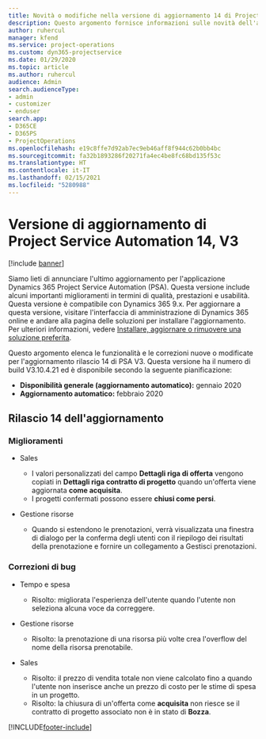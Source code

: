 ```yaml
---
title: Novità o modifiche nella versione di aggiornamento 14 di Project Service Automation V3
description: Questo argomento fornisce informazioni sulle novità dell'aggiornamento rilascio 14 di Project Service Automation V3.
author: ruhercul
manager: kfend
ms.service: project-operations
ms.custom: dyn365-projectservice
ms.date: 01/29/2020
ms.topic: article
ms.author: ruhercul
audience: Admin
search.audienceType:
- admin
- customizer
- enduser
search.app:
- D365CE
- D365PS
- ProjectOperations
ms.openlocfilehash: e19c8ffe7d92ab7ec9eb46aff8f944c62b0bb4bc
ms.sourcegitcommit: fa32b1893286f20271fa4ec4be8fc68bd135f53c
ms.translationtype: HT
ms.contentlocale: it-IT
ms.lasthandoff: 02/15/2021
ms.locfileid: "5280988"
---
```

# <a name="project-service-automation-update-release-14-v3"></a>Versione di aggiornamento di Project Service Automation 14, V3

[!include [banner](../includes/psa-now-project-operations.md)]

Siamo lieti di annunciare l'ultimo aggiornamento per l'applicazione Dynamics 365 Project Service Automation (PSA). Questa versione include alcuni importanti miglioramenti in termini di qualità, prestazioni e usabilità. Questa versione è compatibile con Dynamics 365 9.x. Per aggiornare a questa versione, visitare l'interfaccia di amministrazione di Dynamics 365 online e andare alla pagina delle soluzioni per installare l'aggiornamento. Per ulteriori informazioni, vedere [Installare, aggiornare o rimuovere una soluzione preferita](https://docs.microsoft.com/power-platform/admin/install-remove-preferred-solution).

Questo argomento elenca le funzionalità e le correzioni nuove o modificate per l'aggiornamento rilascio 14 di PSA V3. Questa versione ha il numero di build V3.10.4.21 ed è disponibile secondo la seguente pianificazione:

- **Disponibilità generale (aggiornamento automatico):** gennaio 2020
- **Aggiornamento automatico:** febbraio 2020

## <a name="update-release-14"></a>Rilascio 14 dell'aggiornamento

### <a name="enhancements"></a>Miglioramenti

- Sales

     - I valori personalizzati del campo **Dettagli riga di offerta** vengono copiati in **Dettagli riga contratto di progetto** quando un'offerta viene aggiornata **come acquisita**.
     - I progetti confermati possono essere **chiusi come persi**.

- Gestione risorse

     - Quando si estendono le prenotazioni, verrà visualizzata una finestra di dialogo per la conferma degli utenti con il riepilogo dei risultati della prenotazione e fornire un collegamento a Gestisci prenotazioni.


### <a name="bug-fixes"></a>Correzioni di bug

- Tempo e spesa

     - Risolto: migliorata l'esperienza dell'utente quando l'utente non seleziona alcuna voce da correggere.

- Gestione risorse

     - Risolto: la prenotazione di una risorsa più volte crea l'overflow del nome della risorsa prenotabile.

- Sales

     - Risolto: il prezzo di vendita totale non viene calcolato fino a quando l'utente non inserisce anche un prezzo di costo per le stime di spesa in un progetto.
     - Risolto: la chiusura di un'offerta come **acquisita** non riesce se il contratto di progetto associato non è in stato di **Bozza**.



[!INCLUDE[footer-include](../includes/footer-banner.md)]